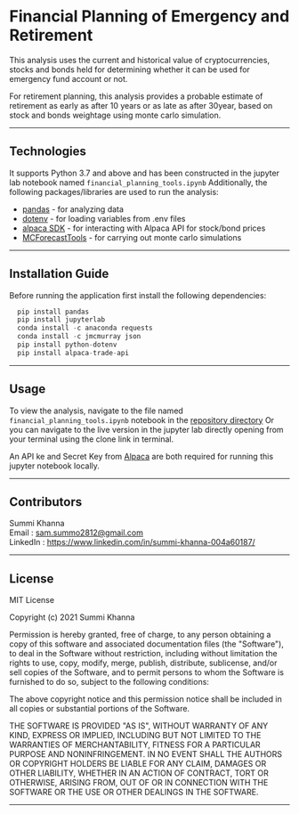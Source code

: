 # Financial Planning of Emergency and Retirement

This analysis uses the current and historical value of cryptocurrencies, stocks and bonds held for determining whether it can be used for emergency fund account or not.

For retirement planning, this analysis provides a probable estimate of retirement as early as after 10 years or as late as after 30year, based on stock and bonds weightage using monte carlo simulation.

---

## Technologies

It supports Python 3.7 and above and has been constructed in the jupyter lab notebook named ```financial_planning_tools.ipynb```
Additionally, the following packages/libraries are used to run the analysis:

- [pandas](https://pypi.org/project/pandas/) - for analyzing data
- [dotenv](https://pypi.org/project/python-dotenv/) - for loading variables from .env files
- [alpaca SDK](https://pypi.org/project/alpaca-trade-api/) - for interacting with Alpaca API for stock/bond prices
- [MCForecastTools](https://pypi.org/project/mc-simulation/) - for carrying out monte carlo simulations


---

## Installation Guide

Before running the application first install the following dependencies:

```python
  pip install pandas
  pip install jupyterlab 
  conda install -c anaconda requests
  conda install -c jmcmurray json
  pip install python-dotenv
  pip install alpaca-trade-api

```
---

## Usage

To view the analysis, navigate to the file named ```financial_planning_tools.ipynb``` notebook in the [repository directory](https://github.com/Summi-Khanna/Challenge-5) Or you can navigate to the live version in the jupyter lab directly opening from your terminal using the clone link in terminal.

An API ke and Secret Key from [Alpaca](https://app.alpaca.markets/brokerage/new-account/overview) are both required for running this jupyter notebook locally.

---

## Contributors
 
Summi Khanna  
Email : sam.summo2812@gmail.com  
LinkedIn : https://www.linkedin.com/in/summi-khanna-004a60187/

---

## License

MIT License

Copyright (c) 2021 Summi Khanna

Permission is hereby granted, free of charge, to any person obtaining a copy
of this software and associated documentation files (the "Software"), to deal
in the Software without restriction, including without limitation the rights
to use, copy, modify, merge, publish, distribute, sublicense, and/or sell
copies of the Software, and to permit persons to whom the Software is
furnished to do so, subject to the following conditions:

The above copyright notice and this permission notice shall be included in all
copies or substantial portions of the Software.

THE SOFTWARE IS PROVIDED "AS IS", WITHOUT WARRANTY OF ANY KIND, EXPRESS OR
IMPLIED, INCLUDING BUT NOT LIMITED TO THE WARRANTIES OF MERCHANTABILITY,
FITNESS FOR A PARTICULAR PURPOSE AND NONINFRINGEMENT. IN NO EVENT SHALL THE
AUTHORS OR COPYRIGHT HOLDERS BE LIABLE FOR ANY CLAIM, DAMAGES OR OTHER
LIABILITY, WHETHER IN AN ACTION OF CONTRACT, TORT OR OTHERWISE, ARISING FROM,
OUT OF OR IN CONNECTION WITH THE SOFTWARE OR THE USE OR OTHER DEALINGS IN THE
SOFTWARE.

---
